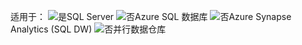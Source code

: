 <Token>适用于：  ![是](media/yes-icon.png)SQL Server ![否](media/no-icon.png)Azure SQL 数据库 ![否](media/no-icon.png)Azure Synapse Analytics (SQL DW) ![否](media/no-icon.png)并行数据仓库 </Token>


